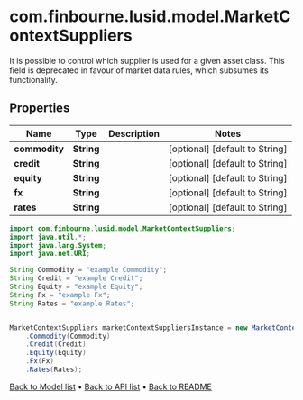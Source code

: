 # com.finbourne.lusid.model.MarketContextSuppliers
It is possible to control which supplier is used for a given asset class.  This field is deprecated in favour of market data rules, which subsumes its functionality.

## Properties

Name | Type | Description | Notes
------------ | ------------- | ------------- | -------------
**commodity** | **String** |  | [optional] [default to String]
**credit** | **String** |  | [optional] [default to String]
**equity** | **String** |  | [optional] [default to String]
**fx** | **String** |  | [optional] [default to String]
**rates** | **String** |  | [optional] [default to String]

```java
import com.finbourne.lusid.model.MarketContextSuppliers;
import java.util.*;
import java.lang.System;
import java.net.URI;

String Commodity = "example Commodity";
String Credit = "example Credit";
String Equity = "example Equity";
String Fx = "example Fx";
String Rates = "example Rates";


MarketContextSuppliers marketContextSuppliersInstance = new MarketContextSuppliers()
    .Commodity(Commodity)
    .Credit(Credit)
    .Equity(Equity)
    .Fx(Fx)
    .Rates(Rates);
```


[Back to Model list](../README.md#documentation-for-models) &#8226; [Back to API list](../README.md#documentation-for-api-endpoints) &#8226; [Back to README](../README.md)

